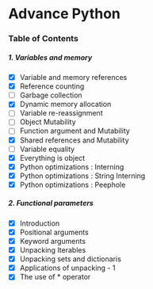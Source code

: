 # Advance Python

### Table of Contents

##### 1. Variables and memory

- [x] Variable and memory references
- [x] Reference counting
- [ ] Garbage collection
- [x] Dynamic memory allocation
- [ ] Variable re-reassignment
- [ ] Object Mutability
- [ ] Function argument and Mutability
- [x] Shared references and Mutability
- [ ] Variable equality
- [x] Everything is object
- [x] Python optimizations : Interning
- [x] Python optimizations : String Interning
- [x] Python optimizations : Peephole

##### 2. Functional parameters

- [x] Introduction
- [x] Positional arguments
- [x] Keyword arguments
- [x] Unpacking Iterables
- [x] Unpacking sets and dictionaris
- [x] Applications of unpacking - 1
- [x] The use of  * operator